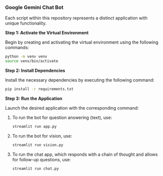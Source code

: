 ### Google Gemini Chat Bot

Each script within this repository represents a distinct application with unique functionality.

**Step 1: Activate the Virtual Environment**

Begin by creating and activating the virtual environment using the following commands:

```bash
python -m venv venv
source venv/bin/activate
```

**Step 2: Install Dependencies**

Install the necessary dependencies by executing the following command:

```bash
pip install -r requirements.txt
```

**Step 3: Run the Application**

Launch the desired application with the corresponding command:
1. To run the bot for question answering (text), use:
   ```bash
   streamlit run app.py
   ```
2. To run the bot for vision, use:
   ```bash
   streamlit run vision.py
   ```
3. To run the chat app, which responds with a chain of thought and allows for follow-up questions, use:
   ```bash
   streamlit run chat.py
   ```
